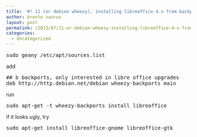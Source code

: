 ```yaml
---
title: '#! 11 (or debian wheezy), installing libreoffice 4.x from backports'
author: bronto saurus
layout: post
permalink: /2013/07/11-or-debian-wheezy-installing-libreoffice-4-x-from-backports/
categories:
  - Uncategorized
---
```

<pre>sudo geany /etc/apt/sources.list</pre>

add

<pre>## b backports, only interested in libre office upgrades
deb http://http.debian.net/debian wheezy-backports main</pre>

run

<pre>sudo apt-get -t wheezy-backports install libreoffice</pre>

if it looks ugly, try

<pre>sudo apt-get install libreoffice-gnome libreoffice-gtk</pre>
